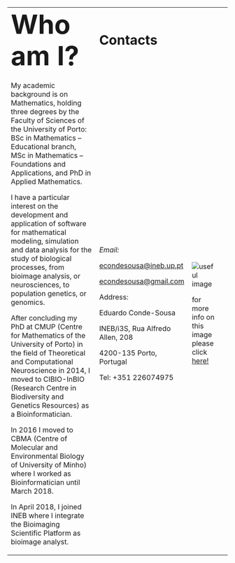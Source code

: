 
<table border="0">
  <tr>
    <td><b style="font-size:60px">Who am I?</b></td>
    <td><b style="font-size:30px">Contacts</b></td>
 </tr>
 <tr>
    <td>


My academic background is on Mathematics, holding three degrees by the Faculty of Sciences of the University of Porto: BSc in Mathematics – Educational branch, MSc in Mathematics – Foundations and Applications, and PhD in Applied Mathematics.

I have a particular interest on the development and application of software for mathematical modeling, simulation and data analysis for the study of biological processes, from bioimage analysis, or neurosciences, to population genetics, or genomics.

After concluding my PhD at CMUP (Centre for Mathematics of the University of Porto) in the field of Theoretical and Computational Neuroscience in 2014, I moved to CIBIO-InBIO (Research Centre in Biodiversity and Genetics Resources) as a Bioinformatician.

In 2016 I moved to CBMA (Centre of Molecular and Environmental Biology of University of Minho) where I worked as Bioinformatician until March 2018.

In April 2018, I joined INEB where I integrate the Bioimaging Scientific Platform as bioimage analyst.
   
   
   </td>
    <td>

*Email:*

[econdesousa@ineb.up.pt](mailto:econdesousa@ineb.up.pt)

[econdesousa@gmail.com](mailto:econdesousa@gmail.com)

Address:

Eduardo Conde-Sousa

INEB/i3S, Rua Alfredo Allen, 208

4200-135 Porto, Portugal

Tel: +351 226074975
</td>

<td>
  
![useful image]( https://econdesousa.github.io/assets/008_passe.gif)

for more info on this image please click [here!](https://github.com/econdesousa/ImageAnalysis/tree/master/gifWithOverlay)
  </td>
  
  <td>

</td>
 </tr>
</table>





